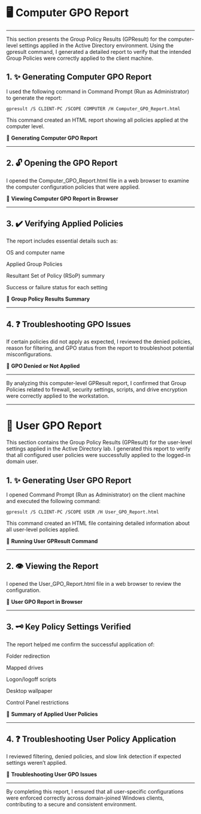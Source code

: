 # 🖥️ Computer GPO Report

---

This section presents the Group Policy Results (GPResult) for the computer-level settings applied in the Active Directory environment. Using the gpresult command, I generated a detailed report to verify that the intended Group Policies were correctly applied to the client machine.

## 1. ✨ Generating Computer GPO Report

I used the following command in Command Prompt (Run as Administrator) to generate the report:

```
gpresult /S CLIENT-PC /SCOPE COMPUTER /H Computer_GPO_Report.html
```

This command created an HTML report showing all policies applied at the computer level.

📸 **Generating Computer GPO Report**

---

## 2. 🔓 Opening the GPO Report

I opened the Computer_GPO_Report.html file in a web browser to examine the computer configuration policies that were applied.

📸 **Viewing Computer GPO Report in Browser**

---

## 3. ✔️ Verifying Applied Policies

The report includes essential details such as:

OS and computer name

Applied Group Policies

Resultant Set of Policy (RSoP) summary

Success or failure status for each setting

📸 **Group Policy Results Summary**

---

## 4. ❓ Troubleshooting GPO Issues

If certain policies did not apply as expected, I reviewed the denied policies, reason for filtering, and GPO status from the report to troubleshoot potential misconfigurations.

📸 **GPO Denied or Not Applied**

---

By analyzing this computer-level GPResult report, I confirmed that Group Policies related to firewall, security settings, scripts, and drive encryption were correctly applied to the workstation.

---

# 👤 User GPO Report
This section contains the Group Policy Results (GPResult) for the user-level settings applied in the Active Directory lab. I generated this report to verify that all configured user policies were successfully applied to the logged-in domain user.

## 1. ✨ Generating User GPO Report

I opened Command Prompt (Run as Administrator) on the client machine and executed the following command:

```
gpresult /S CLIENT-PC /SCOPE USER /H User_GPO_Report.html
```

This command created an HTML file containing detailed information about all user-level policies applied.

📸 **Running User GPResult Command**

---

## 2. 👁️ Viewing the Report

I opened the User_GPO_Report.html file in a web browser to review the configuration.

📸 **User GPO Report in Browser**

---

## 3. 🗝️ Key Policy Settings Verified

The report helped me confirm the successful application of:

Folder redirection

Mapped drives

Logon/logoff scripts

Desktop wallpaper

Control Panel restrictions

📸 **Summary of Applied User Policies**

---

## 4. ❓ Troubleshooting User Policy Application

I reviewed filtering, denied policies, and slow link detection if expected settings weren’t applied.

📸 **Troubleshooting User GPO Issues**

---

By completing this report, I ensured that all user-specific configurations were enforced correctly across domain-joined Windows clients, contributing to a secure and consistent environment.
